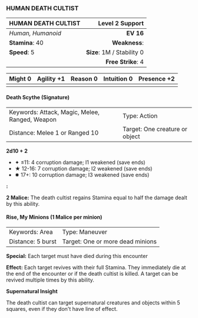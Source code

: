 ### HUMAN DEATH CULTIST

| HUMAN DEATH CULTIST |        **Level 2 Support** |
| :------------------ | -------------------------: |
| *Human, Humanoid*   |                  **EV 16** |
| **Stamina**: 40     |              **Weakness**: |
| **Speed**: 5        | **Size**: 1M / Stability 0 |
|                     |         **Free Strike**: 4 |

| **Might** 0 | **Agility** +1 | **Reason** 0 | **Intuition** 0 | **Presence** +2 |
| ----------- | -------------- | ------------ | --------------- | --------------- |
|             |                |              |                 |                 |

#### Death Scythe (Signature)

|                                                |                                |
| :--------------------------------------------- | :----------------------------- |
| Keywords: Attack, Magic, Melee, Ranged, Weapon | Type: Action                   |
| Distance: Melee 1 or Ranged 10                 | Target: One creature or object |

**2d10 + 2**

- ✦ ≤11: 4 corruption damage; I1 weakened (save ends)
- ★ 12-16: 7 corruption damage; I2 weakened (save ends)
- ✸ 17+: 10 corruption damage; I3 weakened (save ends)

**:**

**2 Malice:** The death cultist regains Stamina equal to half the damage dealt by this ability.

#### Rise, My Minions (1 Malice per minion)

|                   |                                  |
| :---------------- | :------------------------------- |
| Keywords: Area    | Type: Maneuver                   |
| Distance: 5 burst | Target: One or more dead minions |

**Special:** Each target must have died during this encounter

**Effect:** Each target revives with their full Stamina. They immediately die at the end of the encounter or if the death cultist is killed. A target can be revived multiple times by this ability.

**Supernatural Insight**

The death cultist can target supernatural creatures and objects within 5 squares, even if they don't have line of effect.
